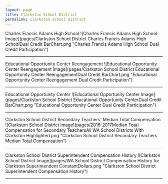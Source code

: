 ```yaml
---
layout: page
title: Clarkston School District
permalink: clarkston school district
---
```



Charles Francis Adams High School
![Charles Francis Adams High School Image](pages/Clarkston School District Charles Francis Adams High SchoolDual Credit BarChart.png "Charles Francis Adams High School Dual Credit Participation")

___

Educational Opportunity Center Reengagement
![Educational Opportunity Center Reengagement Image](pages/Clarkston School District Educational Opportunity Center ReengagementDual Credit BarChart.png "Educational Opportunity Center Reengagement Dual Credit Participation")

___

Educational Opportunity Center
![Educational Opportunity Center Image](pages/Clarkston School District Educational Opportunity CenterDual Credit BarChart.png "Educational Opportunity Center Dual Credit Participation")

___

Clarkston School District Secondary Teachers' Median Total Compensation
![Clarkston School District Image](pages/2016-2017Median Total Compensation for Secondary TeachersAll WA School Districts With Clarkston Highlighted.png "Clarkston School District Secondary Teachers Median Total Compensation")

___

Clarkston School District Superintendent Compensation History
![Clarkston School District Image](pages/WA School District Compensation History for Clarkston Superintendent ConstantDollars.png "Clarkston School District Superintendent Compensation History")

___

